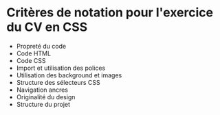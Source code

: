 # Critères de notation pour l'exercice du CV en CSS

- Propreté du code
- Code HTML
- Code CSS
- Import et utilisation des polices
- Utilisation des background et images
- Structure des sélecteurs CSS
- Navigation ancres
- Originalité du design
- Structure du projet
